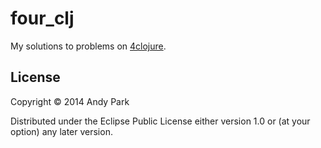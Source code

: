 # four_clj

My solutions to problems on [4clojure](http://4clojure.com).

## License

Copyright © 2014 Andy Park

Distributed under the Eclipse Public License either version 1.0 or (at
your option) any later version.
